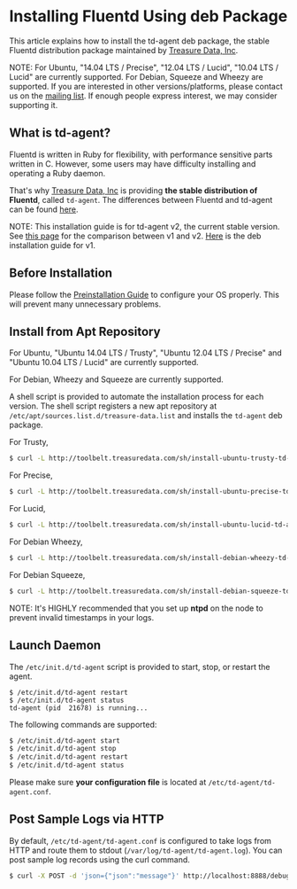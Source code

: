 # Installing Fluentd Using deb Package

This article explains how to install the td-agent deb package, the stable Fluentd distribution package maintained by [Treasure Data, Inc](http://www.treasuredata.com/).

NOTE: For Ubuntu, "14.04 LTS / Precise", "12.04 LTS / Lucid", "10.04 LTS / Lucid" are currently supported. For Debian, Squeeze and Wheezy are supported. If you are interested in other versions/platforms, please contact us on the <a href="https://groups.google.com/d/forum/fluentd">mailing list</a>. If enough people express interest, we may consider supporting it.

## What is td-agent?

Fluentd is written in Ruby for flexibility, with performance sensitive parts written in C. However, some users may have difficulty installing and operating a Ruby daemon.

That's why [Treasure Data, Inc](http://www.treasuredata.com/) is providing **the stable distribution of Fluentd**, called `td-agent`. The differences between Fluentd and td-agent can be found <a href="//www.fluentd.org/faqs">here</a>.

NOTE: This installation guide is for td-agent v2, the current stable version. See <a href="td-agent-v1-vs-v2">this page</a> for the comparison between v1 and v2. <a href="install-by-deb-v1">Here</a> is the deb installation guide for v1.

## Before Installation

Please follow the [Preinstallation Guide](before-install) to configure your OS properly. This will prevent many unnecessary problems.

## Install from Apt Repository

For Ubuntu, "Ubuntu 14.04 LTS / Trusty", "Ubuntu 12.04 LTS / Precise" and "Ubuntu 10.04 LTS / Lucid" are currently supported.

For Debian, Wheezy and Squeeze are currently supported.

A shell script is provided to automate the installation process for each version. The shell script registers a new apt repository at `/etc/apt/sources.list.d/treasure-data.list` and installs the `td-agent` deb package.

For Trusty,

```bash
$ curl -L http://toolbelt.treasuredata.com/sh/install-ubuntu-trusty-td-agent2.sh | sh
```

For Precise,

```bash
$ curl -L http://toolbelt.treasuredata.com/sh/install-ubuntu-precise-td-agent2.sh | sh
```

For Lucid,

```bash
$ curl -L http://toolbelt.treasuredata.com/sh/install-ubuntu-lucid-td-agent2.sh | sh
```

For Debian Wheezy,

```bash
$ curl -L http://toolbelt.treasuredata.com/sh/install-debian-wheezy-td-agent2.sh | sh
```

For Debian Squeeze,

```bash
$ curl -L http://toolbelt.treasuredata.com/sh/install-debian-squeeze-td-agent2.sh | sh
```

NOTE: It's HIGHLY recommended that you set up <b>ntpd</b> on the node to prevent invalid timestamps in your logs.

## Launch Daemon

The `/etc/init.d/td-agent` script is provided to start, stop, or restart the agent.

    $ /etc/init.d/td-agent restart
    $ /etc/init.d/td-agent status
    td-agent (pid  21678) is running...

The following commands are supported:

```bash
$ /etc/init.d/td-agent start
$ /etc/init.d/td-agent stop
$ /etc/init.d/td-agent restart
$ /etc/init.d/td-agent status
```

Please make sure **your configuration file** is located at `/etc/td-agent/td-agent.conf`.

## Post Sample Logs via HTTP

By default, `/etc/td-agent/td-agent.conf` is configured to take logs from HTTP and route them to stdout (`/var/log/td-agent/td-agent.log`). You can post sample log records using the curl command.

```bash
$ curl -X POST -d 'json={"json":"message"}' http://localhost:8888/debug.test
```
